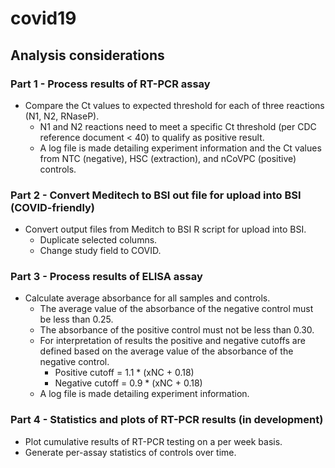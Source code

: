 # covid19

## Analysis considerations

### Part 1 - Process results of RT-PCR assay
- Compare the Ct values to expected threshold for each of three reactions (N1, N2, RNaseP).
  - N1 and N2 reactions need to meet a specific Ct threshold (per CDC reference document < 40) to qualify as positive result. 
  - A log file is made detailing experiment information and the Ct values from NTC (negative), HSC (extraction), and nCoVPC (positive) controls.
  
### Part 2 - Convert Meditech to BSI out file for upload into BSI (COVID-friendly)
- Convert output files from Meditch to BSI R script for upload into BSI.
  - Duplicate selected columns.
  - Change study field to COVID.

### Part 3 - Process results of ELISA assay
- Calculate average absorbance for all samples and controls. 
  - The average value of the absorbance of the negative control must be less than 0.25.
  - The absorbance of the positive control must not be less than 0.30. 
  - For interpretation of results the positive and negative cutoffs are defined based on the average value of the absorbance of the negative control.
    - Positive cutoff = 1.1 * (xNC + 0.18)
    - Negative cutoff = 0.9 * (xNC + 0.18)
  - A log file is made detailing experiment information. 

### Part 4 - Statistics and plots of RT-PCR results (in development)
- Plot cumulative results of RT-PCR testing on a per week basis. 
- Generate per-assay statistics of controls over time. 


